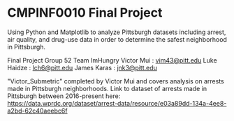 # CMPINF0010 Final Project
Using Python and Matplotlib to analyze Pittsburgh datasets including arrest, air quality, and drug-use data in order to determine the safest neighborhood in Pittsburgh. 

Final Project Group 52
Team ImHungry
Victor Mui  : vim43@pitt.edu
Luke Haidze : lch6@pitt.edu
James Karas : jnk3@pitt.edu

 
"Victor_Submetric" completed by Victor Mui and covers analysis on arrests made in Pittsburgh neighborhoods. Link to dataset of arrests made in Pittsburgh between 2016-present here:
https://data.wprdc.org/dataset/arrest-data/resource/e03a89dd-134a-4ee8-a2bd-62c40aeebc6f


